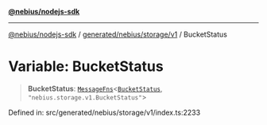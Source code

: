 [**@nebius/nodejs-sdk**](../../../../../README.md)

---

[@nebius/nodejs-sdk](../../../../../README.md) / [generated/nebius/storage/v1](../README.md) / BucketStatus

# Variable: BucketStatus

> **BucketStatus**: [`MessageFns`](../../../../../runtime/protos/core/interfaces/MessageFns.md)\<[`BucketStatus`](../interfaces/BucketStatus.md), `"nebius.storage.v1.BucketStatus"`\>

Defined in: src/generated/nebius/storage/v1/index.ts:2233
